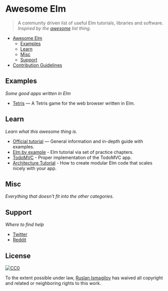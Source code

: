 Awesome Elm
=============

> A community driven list of useful Elm tutorials, libraries and software.
*Inspired by the [awesome](https://github.com/sindresorhus/awesome) list thing.*

- [Awesome Elm](#awesome-elm)
    - [Examples](#examples)
    - [Learn](#learn)
    - [Misc](#misc)
    - [Support](#support)
- [Contribution Guidelines](#contribution-guidelines)

## Examples
*Some good apps written in Elm*

* [Tetris](http://people.cs.umass.edu/~jcollard/elmtris/) — A Tetris game for the web browser written in Elm.


## Learn

*Learn what this awesome thing is.*

* [Official tutorial](http://elm-lang.org/Learn.elm) — General information and in-depth guide with examples.
* [Elm by example](http://elm-by-example.org/toc.html) - Elm tutorial via set of practice chapters.
* [TodoMVC](https://github.com/evancz/elm-todomvc) - Proper implementation of the TodoMVC app.
* [Architecture Tutorial](https://github.com/evancz/elm-architecture-tutorial) - How to create modular Elm code that scales nicely with your app.

## Misc

*Everything that doesn't fit into the other categories.*

## Support

*Where to find help*

* [Twitter]()
* [Reddit]()

## License

[![CC0](http://i.creativecommons.org/p/zero/1.0/88x31.png)](http://creativecommons.org/publicdomain/zero/1.0/)

To the extent possible under law, [Ruslan Ismagilov](https://github.com/isRuslan) has waived all copyright and related or neighboring rights to this work.
